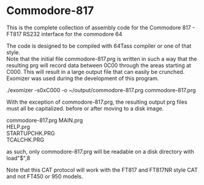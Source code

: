 # Commodore-817
This is the complete collection of assembly code for the Commodore 817 - FT817 RS232 interface for the commodore 64

The code is designed to be compiled with 64Tass compiler or one of that style.  
Note that the initial file commodore-817.prg is written in such a way that the resulting prg will
record data between 0C00 through the areas starting at C000.  This will result in a large output file
that can easily be crunched. Exomizer was used during the development of this program.

./exomizer -s0xC000 -o ~/output/commodore-817.prg commodore-817.prg

With the exception of commodore-817.prg, the resulting output prg files must all be capitalized. before or after moving to a disk image.

commodore-817.prg
MAIN.prg                                          
HELP.prg                                          
STARTUPCHK.PRG                                    
TCALCHK.PRG 

as such, only commodore-817.prg will be readable on a disk directory with load"$",8


Note that this CAT protocol will work with the FT817 and FT817NR style CAT and not FT450 or 950 models.
